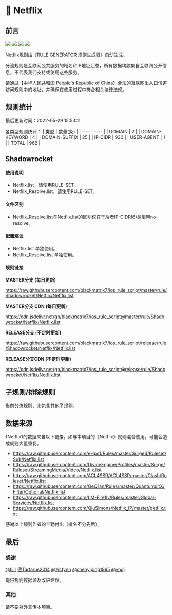 # 🧸 Netflix

## 前言

![](https://shields.io/badge/-移除重复规则-ff69b4) ![](https://shields.io/badge/-DOMAIN--SUFFIX间合并-critical) ![](https://shields.io/badge/-DOMAIN--SUFFIX与DOMAIN--KEYWORD合并-blue) ![](https://shields.io/badge/-IP--CIDR(6)合并-blueviolet) 

Netflix规则由《RULE GENERATOR 规则生成器》自动生成。

分流规则是互联网公共服务的域名和IP地址汇总，所有数据均收集自互联网公开信息，不代表我们支持或使用这些服务。

请通过【中华人民共和国 People's Republic of China】合法的互联网出入口信道访问规则中的地址，并确保在使用过程中符合相关法律法规。

## 规则统计

最后更新时间：2022-05-29 15:53:11

各类型规则统计：
| 类型 | 数量(条)  | 
| ---- | ----  |
| DOMAIN | 2  | 
| DOMAIN-KEYWORD | 4  | 
| DOMAIN-SUFFIX | 25  | 
| IP-CIDR | 930  | 
| USER-AGENT | 1  | 
| TOTAL | 962  | 


## Shadowrocket 

#### 使用说明
- Netflix.list，请使用RULE-SET。
- Netflix_Resolve.list，请使用RULE-SET。

#### 文件区别
- Netflix_Resolve.list与Netflix.list的区别仅在于后者IP-CIDR(6)类型带no-resolve。

#### 配置建议
- Netflix.list 单独使用。
- Netflix_Resolve.list 单独使用。

#### 规则链接
**MASTER分支 (每日更新)**

https://raw.githubusercontent.com/blackmatrix7/ios_rule_script/master/rule/Shadowrocket/Netflix/Netflix.list

**MASTER分支 CDN (每日更新)**

https://cdn.jsdelivr.net/gh/blackmatrix7/ios_rule_script@master/rule/Shadowrocket/Netflix/Netflix.list

**RELEASE分支 (不定时更新)**

https://raw.githubusercontent.com/blackmatrix7/ios_rule_script/release/rule/Shadowrocket/Netflix/Netflix.list

**RELEASE分支CDN (不定时更新)**

https://cdn.jsdelivr.net/gh/blackmatrix7/ios_rule_script@release/rule/Shadowrocket/Netflix/Netflix.list

## 子规则/排除规则


当前分流规则，未包含其他子规则。

## 数据来源

《Netflix》的数据来自以下链接，如与本项目的《Netflix》规则混合使用，可能会造成规则大量重复。

- https://raw.githubusercontent.com/eHpo1/Rules/master/Surge4/Ruleset/Sub/Netflix.list
- https://raw.githubusercontent.com/DivineEngine/Profiles/master/Surge/Ruleset/StreamingMedia/Video/Netflix.list
- https://raw.githubusercontent.com/ACL4SSR/ACL4SSR/master/Clash/Ruleset/Netflix.list
- https://raw.githubusercontent.com/GeQ1an/Rules/master/QuantumultX/Filter/Optional/Netflix.list
- https://raw.githubusercontent.com/LM-Firefly/Rules/master/Global-Services/Netflix.list
- https://raw.githubusercontent.com/QiuSimons/Netflix_IP/master/getflix.txt


感谢以上规则作者的辛勤付出（排名不分先后）。

## 最后

### 感谢

[@fiiir](https://github.com/fiiir) [@Tartarus2014](https://github.com/Tartarus2014) [@zjcfynn](https://github.com/zjcfynn) [@chenyiping1995](https://github.com/chenyiping1995) [@vhdj](https://github.com/vhdj)

提供规则数据源及改进建议。

### 其他

请不要对外宣传本项目。